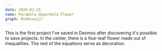 ```yaml
---
date: 2020-01-25
name: Parabola Hyperbola Flower
graph: 0nk0suujir
---
```


This is the first project I've saved in Desmos after discovering it's possible to save projects. In the center, there is a four-leaf flower made out of inequalities. The rest of the equations serve as decoration.